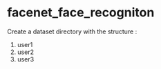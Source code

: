 # facenet_face_recogniton

Create a dataset directory with the structure :

 1) user1
 2) user2
 3) user3
 
